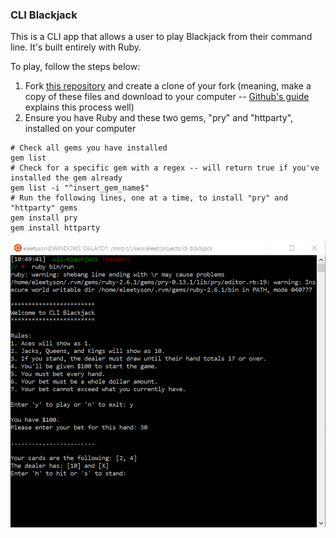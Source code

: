### CLI Blackjack
This is a CLI app that allows a user to play Blackjack from their command line. It's built entirely with Ruby.

To play, follow the steps below:
1. Fork [this repository](https://github.com/eleetyson/cli-blackjack) and create a clone of your fork (meaning, make a copy of these files and download to your computer -- [Github's guide](https://docs.github.com/en/github/getting-started-with-github/fork-a-repo#propose-changes-to-someone-elses-project) explains this process well)
2. Ensure you have Ruby and these two gems, "pry" and "httparty", installed on your computer
```
# Check all gems you have installed
gem list
# Check for a specific gem with a regex -- will return true if you've installed the gem already
gem list -i "^insert_gem_name$"
# Run the following lines, one at a time, to install "pry" and "httparty" gems
gem install pry
gem install httparty
```

![Image of Demo](https://github.com/eleetyson/cli-blackjack/blob/master/demo.png)
